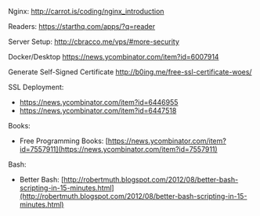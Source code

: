 Nginx:  http://carrot.is/coding/nginx_introduction 

Readers:  https://starthq.com/apps/?q=reader


Server Setup:
http://cbracco.me/vps/#more-security


Docker/Desktop
https://news.ycombinator.com/item?id=6007914

Generate Self-Signed Certificate
http://b0ing.me/free-ssl-certificate-woes/

SSL Deployment:

  * https://news.ycombinator.com/item?id=6446955
  * https://news.ycombinator.com/item?id=6447518

Books:

  * Free Programming Books:
    [https://news.ycombinator.com/item?id=7557911](https://news.ycombinator.com/item?id=7557911)

Bash:

  * Better Bash:
    [http://robertmuth.blogspot.com/2012/08/better-bash-scripting-in-15-minutes.html](http://robertmuth.blogspot.com/2012/08/better-bash-scripting-in-15-minutes.html)
